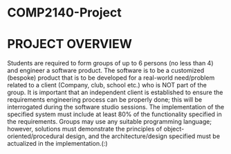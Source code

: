 # COMP2140-Project

# PROJECT OVERVIEW

Students are required to form groups of up to 6 persons (no less than 4) and engineer a software product. The
software is to be a customized (bespoke) product that is to be developed for a real-world need/problem related
to a client (Company, club, school etc.) who is NOT part of the group. It is important that an independent client is
established to ensure the requirements engineering process can be properly done; this will be interrogated during
the software studio sessions. The implementation of the specified system must include at least 80% of the
functionality specified in the requirements. Groups may use any suitable programming language; however,
solutions must demonstrate the principles of object-oriented/procedural design, and the architecture/design
specified must be actualized in the implementation.(:)
